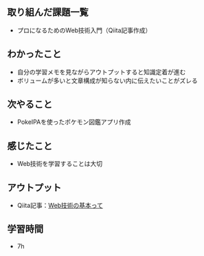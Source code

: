 ## 取り組んだ課題一覧
- プロになるためのWeb技術入門（Qiita記事作成）
## わかったこと
- 自分の学習メモを見ながらアウトプットすると知識定着が進む
- ボリュームが多いと文章構成が知らない内に伝えたいことがズレる
## 次やること
- PokeIPAを使ったポケモン図鑑アプリ作成
## 感じたこと
- Web技術を学習することは大切
## アウトプット
- Qiita記事：[Web技術の基本って](https://qiita.com/Keita-0025/items/bae1df137de2414747d3)
## 学習時間
- 7h